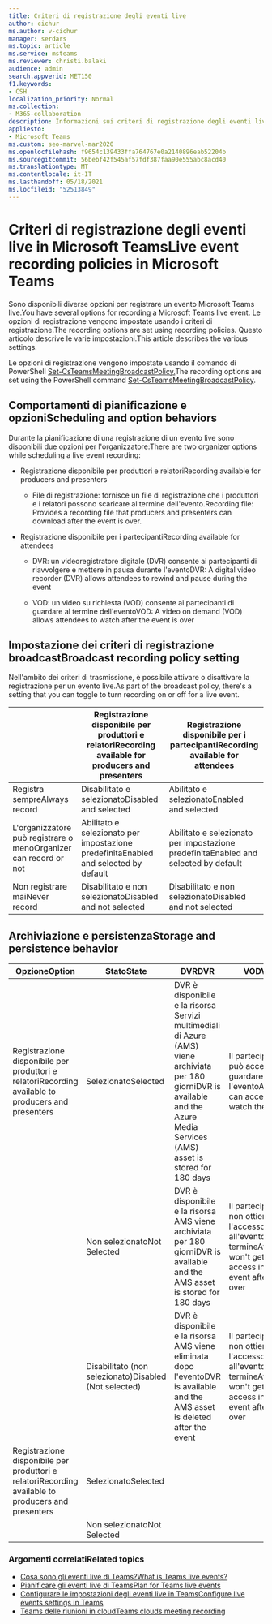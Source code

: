 ```yaml
---
title: Criteri di registrazione degli eventi live
author: cichur
ms.author: v-cichur
manager: serdars
ms.topic: article
ms.service: msteams
ms.reviewer: christi.balaki
audience: admin
search.appverid: MET150
f1.keywords:
- CSH
localization_priority: Normal
ms.collection:
- M365-collaboration
description: Informazioni sui criteri di registrazione degli eventi live.
appliesto:
- Microsoft Teams
ms.custom: seo-marvel-mar2020
ms.openlocfilehash: f9654c139433ffa764767e0a2140896eab52204b
ms.sourcegitcommit: 56bebf42f545af57fdf387faa90e555abc8acd40
ms.translationtype: MT
ms.contentlocale: it-IT
ms.lasthandoff: 05/18/2021
ms.locfileid: "52513849"
---
```

# <a name="live-event-recording-policies-in-microsoft-teams"></a><span data-ttu-id="33863-103">Criteri di registrazione degli eventi live in Microsoft Teams</span><span class="sxs-lookup"><span data-stu-id="33863-103">Live event recording policies in Microsoft Teams</span></span>

<span data-ttu-id="33863-104">Sono disponibili diverse opzioni per registrare un evento Microsoft Teams live.</span><span class="sxs-lookup"><span data-stu-id="33863-104">You have several options for recording a Microsoft Teams live event.</span></span> <span data-ttu-id="33863-105">Le opzioni di registrazione vengono impostate usando i criteri di registrazione.</span><span class="sxs-lookup"><span data-stu-id="33863-105">The recording options are set using recording policies.</span></span> <span data-ttu-id="33863-106">Questo articolo descrive le varie impostazioni.</span><span class="sxs-lookup"><span data-stu-id="33863-106">This article describes the various settings.</span></span>

<span data-ttu-id="33863-107">Le opzioni di registrazione vengono impostate usando il comando di PowerShell [Set-CsTeamsMeetingBroadcastPolicy.](/powershell/module/skype/set-csteamsmeetingbroadcastpolicy?view=skype-ps)</span><span class="sxs-lookup"><span data-stu-id="33863-107">The recording options are set using the PowerShell command [Set-CsTeamsMeetingBroadcastPolicy](/powershell/module/skype/set-csteamsmeetingbroadcastpolicy?view=skype-ps).</span></span>

## <a name="scheduling-and-option-behaviors"></a><span data-ttu-id="33863-108">Comportamenti di pianificazione e opzioni</span><span class="sxs-lookup"><span data-stu-id="33863-108">Scheduling and option behaviors</span></span>

<span data-ttu-id="33863-109">Durante la pianificazione di una registrazione di un evento live sono disponibili due opzioni per l'organizzatore:</span><span class="sxs-lookup"><span data-stu-id="33863-109">There are two organizer options while scheduling a live event recording:</span></span>

- <span data-ttu-id="33863-110">Registrazione disponibile per produttori e relatori</span><span class="sxs-lookup"><span data-stu-id="33863-110">Recording available for producers and presenters</span></span>

  - <span data-ttu-id="33863-111">File di registrazione: fornisce un file di registrazione che i produttori e i relatori possono scaricare al termine dell'evento.</span><span class="sxs-lookup"><span data-stu-id="33863-111">Recording file: Provides a recording file that producers and presenters can download after the event is over.</span></span>

- <span data-ttu-id="33863-112">Registrazione disponibile per i partecipanti</span><span class="sxs-lookup"><span data-stu-id="33863-112">Recording available for attendees</span></span>

  - <span data-ttu-id="33863-113">DVR: un videoregistratore digitale (DVR) consente ai partecipanti di riavvolgere e mettere in pausa durante l'evento</span><span class="sxs-lookup"><span data-stu-id="33863-113">DVR: A digital video recorder (DVR) allows attendees to rewind and pause during the event</span></span>

  - <span data-ttu-id="33863-114">VOD: un video su richiesta (VOD) consente ai partecipanti di guardare al termine dell'evento</span><span class="sxs-lookup"><span data-stu-id="33863-114">VOD: A video on demand (VOD) allows attendees to watch after the event is over</span></span>

## <a name="broadcast-recording-policy-setting"></a><span data-ttu-id="33863-115">Impostazione dei criteri di registrazione broadcast</span><span class="sxs-lookup"><span data-stu-id="33863-115">Broadcast recording policy setting</span></span>

<span data-ttu-id="33863-116">Nell'ambito dei criteri di trasmissione, è possibile attivare o disattivare la registrazione per un evento live.</span><span class="sxs-lookup"><span data-stu-id="33863-116">As part of the broadcast policy, there's a setting that you can toggle to turn recording on or off for a live event.</span></span>

|                                 | <span data-ttu-id="33863-117">Registrazione disponibile per produttori e relatori</span><span class="sxs-lookup"><span data-stu-id="33863-117">Recording available for producers and presenters</span></span> | <span data-ttu-id="33863-118">Registrazione disponibile per i partecipanti</span><span class="sxs-lookup"><span data-stu-id="33863-118">Recording available for attendees</span></span> |
| ------------------------------- | ---------------------------------------------------- | ------------------------------------- |
| <span data-ttu-id="33863-119">Registra sempre</span><span class="sxs-lookup"><span data-stu-id="33863-119">Always record</span></span>               | <span data-ttu-id="33863-120">Disabilitato e selezionato</span><span class="sxs-lookup"><span data-stu-id="33863-120">Disabled and selected</span></span>                                | <span data-ttu-id="33863-121">Abilitato e selezionato</span><span class="sxs-lookup"><span data-stu-id="33863-121">Enabled and selected</span></span>         |
| <span data-ttu-id="33863-122">L'organizzatore può registrare o meno</span><span class="sxs-lookup"><span data-stu-id="33863-122">Organizer can record or not</span></span> | <span data-ttu-id="33863-123">Abilitato e selezionato per impostazione predefinita</span><span class="sxs-lookup"><span data-stu-id="33863-123">Enabled and selected by default</span></span>                  | <span data-ttu-id="33863-124">Abilitato e selezionato per impostazione predefinita</span><span class="sxs-lookup"><span data-stu-id="33863-124">Enabled and selected by default</span></span>   |
| <span data-ttu-id="33863-125">Non registrare mai</span><span class="sxs-lookup"><span data-stu-id="33863-125">Never record</span></span>               | <span data-ttu-id="33863-126">Disabilitato e non selezionato</span><span class="sxs-lookup"><span data-stu-id="33863-126">Disabled and not selected</span></span>                            | <span data-ttu-id="33863-127">Disabilitato e non selezionato</span><span class="sxs-lookup"><span data-stu-id="33863-127">Disabled and not selected</span></span>      |

## <a name="storage-and-persistence-behavior"></a><span data-ttu-id="33863-128">Archiviazione e persistenza</span><span class="sxs-lookup"><span data-stu-id="33863-128">Storage and persistence behavior</span></span>

| <span data-ttu-id="33863-129">Opzione</span><span class="sxs-lookup"><span data-stu-id="33863-129">Option</span></span>                                       | <span data-ttu-id="33863-130">Stato</span><span class="sxs-lookup"><span data-stu-id="33863-130">State</span></span>   | <span data-ttu-id="33863-131">DVR</span><span class="sxs-lookup"><span data-stu-id="33863-131">DVR</span></span>                                                   | <span data-ttu-id="33863-132">VOD</span><span class="sxs-lookup"><span data-stu-id="33863-132">VOD</span></span>                                                     | <span data-ttu-id="33863-133">Registrazione</span><span class="sxs-lookup"><span data-stu-id="33863-133">Recording</span></span>                |
| ------------------------------------------------ | ------------ | --------------------------------------------------------- | ----------------------------------------------------------- | ---------------------------- |
| <span data-ttu-id="33863-134">Registrazione disponibile per produttori e relatori</span><span class="sxs-lookup"><span data-stu-id="33863-134">Recording available to producers and presenters</span></span> | <span data-ttu-id="33863-135">Selezionato</span><span class="sxs-lookup"><span data-stu-id="33863-135">Selected</span></span>     | <span data-ttu-id="33863-136">DVR è disponibile e la risorsa Servizi multimediali di Azure (AMS) viene archiviata per 180 giorni</span><span class="sxs-lookup"><span data-stu-id="33863-136">DVR is available and the Azure Media Services (AMS) asset is stored for 180 days</span></span> | <span data-ttu-id="33863-137">Il partecipante può accedere e guardare l'evento</span><span class="sxs-lookup"><span data-stu-id="33863-137">Attendee can access and watch the event</span></span>                     |                              |
|                                                  | <span data-ttu-id="33863-138">Non selezionato</span><span class="sxs-lookup"><span data-stu-id="33863-138">Not Selected</span></span> | <span data-ttu-id="33863-139">DVR è disponibile e la risorsa AMS viene archiviata per 180 giorni</span><span class="sxs-lookup"><span data-stu-id="33863-139">DVR is available and the AMS asset is stored for 180 days</span></span> | <span data-ttu-id="33863-140">Il partecipante non ottiene l'accesso all'evento al termine</span><span class="sxs-lookup"><span data-stu-id="33863-140">Attendee won't get access into the event after it's over</span></span> |                              |
||<span data-ttu-id="33863-141">Disabilitato (non selezionato)</span><span class="sxs-lookup"><span data-stu-id="33863-141">Disabled (Not selected)</span></span>|<span data-ttu-id="33863-142">DVR è disponibile e la risorsa AMS viene eliminata dopo l'evento</span><span class="sxs-lookup"><span data-stu-id="33863-142">DVR is available and the AMS asset is deleted after the event</span></span>|<span data-ttu-id="33863-143">Il partecipante non ottiene l'accesso all'evento al termine</span><span class="sxs-lookup"><span data-stu-id="33863-143">Attendee won't get access into the event after it's over</span></span>||
| <span data-ttu-id="33863-144">Registrazione disponibile per produttori e relatori</span><span class="sxs-lookup"><span data-stu-id="33863-144">Recording available to producers and presenters</span></span> | <span data-ttu-id="33863-145">Selezionato</span><span class="sxs-lookup"><span data-stu-id="33863-145">Selected</span></span>     |                                                           |                                                             | <span data-ttu-id="33863-146">Viene creato e archiviato un MP4</span><span class="sxs-lookup"><span data-stu-id="33863-146">An MP4 is created and stored</span></span> |
|                                                  | <span data-ttu-id="33863-147">Non selezionato</span><span class="sxs-lookup"><span data-stu-id="33863-147">Not Selected</span></span> |                                                           |                                                             | <span data-ttu-id="33863-148">Non viene creato alcun file</span><span class="sxs-lookup"><span data-stu-id="33863-148">No file is created</span></span>           |

### <a name="related-topics"></a><span data-ttu-id="33863-149">Argomenti correlati</span><span class="sxs-lookup"><span data-stu-id="33863-149">Related topics</span></span>

- [<span data-ttu-id="33863-150">Cosa sono gli eventi live di Teams?</span><span class="sxs-lookup"><span data-stu-id="33863-150">What is Teams live events?</span></span>](what-are-teams-live-events.md)
- [<span data-ttu-id="33863-151">Pianificare gli eventi live di Teams</span><span class="sxs-lookup"><span data-stu-id="33863-151">Plan for Teams live events</span></span>](plan-for-teams-live-events.md)
- [<span data-ttu-id="33863-152">Configurare le impostazioni degli eventi live in Teams</span><span class="sxs-lookup"><span data-stu-id="33863-152">Configure live events settings in Teams</span></span>](configure-teams-live-events.md)
- [<span data-ttu-id="33863-153">Teams delle riunioni in cloud</span><span class="sxs-lookup"><span data-stu-id="33863-153">Teams clouds meeting recording</span></span>](../cloud-recording.md)
